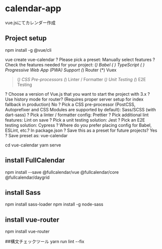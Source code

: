 # calendar-app
vue.jsにてカレンダー作成
## Project setup
npm install -g @vue/cli

vue create vue-calendar
? Please pick a preset: Manually select features
? Check the features needed for your project:
 (*) Babel
 ( ) TypeScript
 ( ) Progressive Web App (PWA) Support
 (*) Router
 (*) Vuex
>(*) CSS Pre-processors
 (*) Linter / Formatter
 (*) Unit Testing
 (*) E2E Testing
 
? Choose a version of Vue.js that you want to start the project with 3.x
? Use history mode for router? (Requires proper server setup for index fallback in production) No
? Pick a CSS pre-processor (PostCSS, Autoprefixer and CSS Modules are supported by default): Sass/SCSS (with dart-sass)
? Pick a linter / formatter config: Prettier
? Pick additional lint features: Lint on save
? Pick a unit testing solution: Jest
? Pick an E2E testing solution: Cypress
? Where do you prefer placing config for Babel, ESLint, etc.? In package.json
? Save this as a preset for future projects? Yes
? Save preset as: vue-calendar

cd vue-calendar
yarn serve

## install FullCalendar
npm install --save @fullcalendar/vue @fullcalendar/core @fullcalendar/daygrid


## install Sass
npm install sass-loader
npm install -g node-sass

## install vue-router
npm install vue-router

##構文チェックツール
yarn run lint --fix